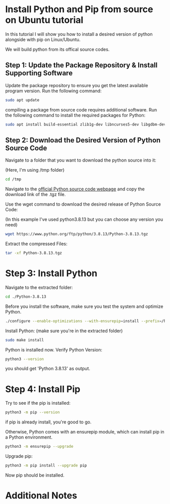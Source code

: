 # Install Python and Pip from source on Ubuntu tutorial

In this tutorial I will show you how to install a desired version of python alongside with pip on Linux/Ubuntu.

We will build python from its offical source codes.

## Step 1: Update the Package Repository & Install Supporting Software

Update the package repository to ensure you get the latest available program version. Run the following command:

```bash
sudo apt update
```

compiling a package from source code requires additional software. Run the following command to install the required packages for Python:

```bash
sudo apt install build-essential zlib1g-dev libncurses5-dev libgdbm-dev libnss3-dev libssl-dev libreadline-dev libffi-dev libsqlite3-dev wget libbz2-dev software-properties-common python3-dev libc6-dev tk-dev llvm libncursesw5-dev xz-utils liblzma-dev libedit-dev
```

## Step 2: Download the Desired Version of Python Source Code

Navigate to a folder that you want to download the python source into it:

(Here, I'm using /tmp folder)

```bash
cd /tmp
```

Navigate to the <a href="https://www.python.org/downloads/source/">official Python source code webpage</a> and copy the download link of the .tgz file.

Use the wget command to download the desired release of Python Source Code: 

(In this example I've used python3.8.13 but you can choose any version you need)


```bash
wget https://www.python.org/ftp/python/3.8.13/Python-3.8.13.tgz
```

Extract the compressed Files:

```bash
tar -xf Python-3.8.13.tgz
```

# Step 3: Install Python

Navigate to the extracted folder:

```bash
cd ./Python-3.8.13
```

Before you install the software, make sure you test the system and optimize Python.

```bash
./configure --enable-optimizations --with-ensurepip=install --prefix=/home/<username>/<path-to-my-python-installations>/Python3.8.13
```

Install Python: (make sure you're in the extracted folder)

```bash
sudo make install
```

Python is installed now. Verify Python Version:

```bash
python3 --version
```

you should get 'Python 3.8.13' as output.


# Step 4: Install Pip

Try to see if the pip is installed:

```bash
python3 -m pip --version
```

if pip is already install, you're good to go. 

Otherwise, Python comes with an ensurepip module, which can install pip in a Python environment.

```bash
python3 -m ensurepip --upgrade
```

Upgrade pip:

```bash
python3 -m pip install --upgrade pip
```

Now pip should be installed.

# Additional Notes
